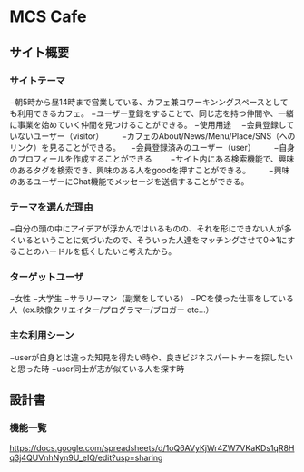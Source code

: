 # MCS Cafe

## サイト概要

### サイトテーマ
−朝5時から昼14時まで営業している、カフェ兼コワーキンングスペースとしても利用できるカフェ。
−ユーザー登録をすることで、同じ志を持つ仲間や、一緒に事業を始めていく仲間を見つけることができる。
−使用用途
　−会員登録していないユーザー（visitor）
　　−カフェのAbout/News/Menu/Place/SNS（へのリンク）を見ることができる。
　−会員登録済みのユーザー（user）
　　−自身のプロフィールを作成することができる
　　−サイト内にある検索機能で、興味のあるタグを検索でき、興味のある人をgoodを押すことができる。
　　−興味のあるユーザーにChat機能でメッセージを送信することができる。

### テーマを選んだ理由
−自分の頭の中にアイデアが浮かんではいるものの、それを形にできない人が多くいるということに気づいたので、そういった人達をマッチングさせて0→1にすることのハードルを低くしたいと考えたから。

### ターゲットユーザ
−女性
−大学生
−サラリーマン（副業をしている）
−PCを使った仕事をしている人（ex.映像クリエイター/プログラマー/ブロガー etc...）

### 主な利用シーン
−userが自身とは違った知見を得たい時や、良きビジネスパートナーを探したいと思った時
−user同士が志が似ている人を探す時

## 設計書

### 機能一覧
<https://docs.google.com/spreadsheets/d/1oQ6AVyKjWr4ZW7VKaKDs1qR8Hq3j4QUVnhNyn9U_eIQ/edit?usp=sharing>


